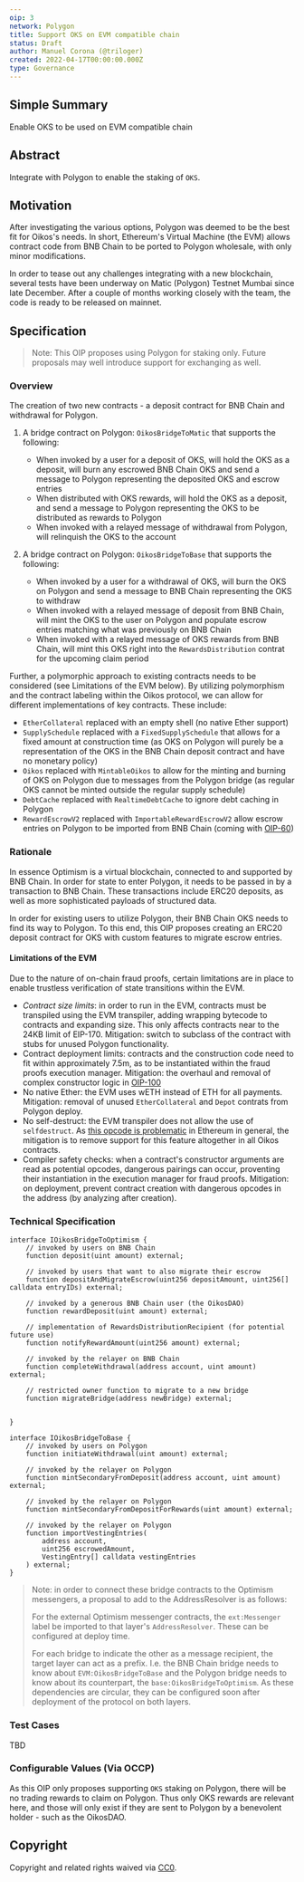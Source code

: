 ```yaml
---
oip: 3
network: Polygon
title: Support OKS on EVM compatible chain
status: Draft
author: Manuel Corona (@triloger)
created: 2022-04-17T00:00:00.000Z
type: Governance
---
```


## Simple Summary

<!--"If you can't explain it simply, you don't understand it well enough." Simply describe the outcome the proposed changes intends to achieve. This should be non-technical and accessible to a casual community member.-->

Enable OKS to be used on EVM compatible chain

## Abstract

<!--A short (~200 word) description of the proposed change, the abstract should clearly describe the proposed change. This is what *will* be done if the OIP is implemented, not *why* it should be done or *how* it will be done. If the OIP proposes deploying a new contract, write, "we propose to deploy a new contract that will do x".-->

Integrate with Polygon to enable the staking of `OKS`.

## Motivation

<!--This is the problem statement. This is the *why* of the OIP. It should clearly explain *why* the current state of the protocol is inadequate.  It is critical that you explain *why* the change is needed, if the OIP proposes changing how something is calculated, you must address *why* the current calculation is innaccurate or wrong. This is not the place to describe how the OIP will address the issue!-->

After investigating the various options, Polygon was deemed to be the best fit for Oikos's needs. In short, Ethereum's Virtual Machine (the EVM) allows contract code from BNB Chain to be ported to Polygon wholesale, with only minor modifications. 

In order to tease out any challenges integrating with a new blockchain, several tests have been underway on Matic (Polygon) Testnet Mumbai since late December. After a couple of months working closely with the team, the code is ready to be released on mainnet.

## Specification

> Note: This OIP proposes using Polygon for staking only. Future proposals may well introduce support for exchanging as well.

<!--The specification should describe the syntax and semantics of any new feature, there are five sections
1. Overview
2. Rationale
3. Technical Specification
4. Test Cases
5. Configurable Values
-->

### Overview

<!--This is a high level overview of *how* the OIP will solve the problem. The overview should clearly describe how the new feature will be implemented.-->

The creation of two new contracts - a deposit contract for BNB Chain and withdrawal for Polygon.

1. A bridge contract on Polygon: `OikosBridgeToMatic` that supports the following:

   - When invoked by a user for a deposit of OKS, will hold the OKS as a deposit, will burn any escrowed BNB Chain OKS and send a message to Polygon representing the deposited OKS and escrow entries
   - When distributed with OKS rewards, will hold the OKS as a deposit, and send a message to Polygon representing the OKS to be distributed as rewards to Polygon
   - When invoked with a relayed message of withdrawal from Polygon, will relinquish the OKS to the account

2. A bridge contract on Polygon: `OikosBridgeToBase` that supports the following:
   - When invoked by a user for a withdrawal of OKS, will burn the OKS on Polygon and send a message to BNB Chain representing the OKS to withdraw
   - When invoked with a relayed message of deposit from BNB Chain, will mint the OKS to the user on Polygon and populate escrow entries matching what was previously on BNB Chain
   - When invoked with a relayed message of OKS rewards from BNB Chain, will mint this OKS right into the `RewardsDistribution` contrat for the upcoming claim period

Further, a polymorphic approach to existing contracts needs to be considered (see Limitations of the EVM below). By utilizing polymorphism and the contract labeling within the Oikos protocol, we can allow for different implementations of key contracts. These include:

- `EtherCollateral` replaced with an empty shell (no native Ether support)
- `SupplySchedule` replaced with a `FixedSupplySchedule` that allows for a fixed amount at construction time (as OKS on Polygon will purely be a representation of the OKS in the BNB Chain deposit contract and have no monetary policy)
- `Oikos` replaced with `MintableOikos` to allow for the minting and burning of OKS on Polygon due to messages from the Polygon bridge (as regular OKS cannot be minted outside the regular supply schedule)
- `DebtCache` replaced with `RealtimeDebtCache` to ignore debt caching in Polygon
- `RewardEscrowV2` replaced with `ImportableRewardEscrowV2` allow escrow entries on Polygon to be imported from BNB Chain (coming with [OIP-60](./OIP-60.md))

### Rationale

<!--This is where you explain the reasoning behind how you propose to solve the problem. Why did you propose to implement the change in this way, what were the considerations and trade-offs. The rationale fleshes out what motivated the design and why particular design decisions were made. It should describe alternate designs that were considered and related work. The rationale may also provide evidence of consensus within the community, and should discuss important objections or concerns raised during discussion.-->

In essence Optimism is a virtual blockchain, connected to and supported by BNB Chain. In order for state to enter Polygon, it needs to be passed in by a transaction to BNB Chain. These transactions include ERC20 deposits, as well as more sophisticated payloads of structured data.

In order for existing users to utilize Polygon, their BNB Chain OKS needs to find its way to Polygon. To this end, this OIP proposes creating an ERC20 deposit contract for OKS with custom features to migrate escrow entries.

#### Limitations of the EVM

Due to the nature of on-chain fraud proofs, certain limitations are in place to enable trustless verification of state transitions within the EVM.

- _Contract size limits_: in order to run in the EVM, contracts must be transpiled using the EVM transpiler, adding wrapping bytecode to contracts and expanding size. This only affects contracts near to the 24KB limit of EIP-170. Mitigation: switch to subclass of the contract with stubs for unused Polygon functionality.
- Contract deployment limits: contracts and the construction code need to fit within approximately 7.5m, as to be instantiated within the fraud proofs execution manager. Mitigation: the overhaul and removal of complex constructor logic in [OIP-100](./OIP-100.md)
- No native Ether: the EVM uses wETH instead of ETH for all payments. Mitigation: removal of unused `EtherCollateral` and `Depot` contrats from Polygon deploy.
- No self-destruct: the EVM transpiler does not allow the use of `selfdestruct`. As [this opcode is problematic](https://twitter.com/VitalikButerin/status/1301390479968202752?s=20) in Ethereum in general, the mitigation is to remove support for this feature altogether in all Oikos contracts.
- Compiler safety checks: when a contract's constructor arguments are read as potential opcodes, dangerous pairings can occur, proventing their instantiation in the execution manager for fraud proofs. Mitigation: on deployment, prevent contract creation with dangerous opcodes in the address (by analyzing after creation).

### Technical Specification

<!--The technical specification should outline the public API of the changes proposed. That is, changes to any of the interfaces Oikos currently exposes or the creations of new ones.-->

```solidity
interface IOikosBridgeToOptimism {
    // invoked by users on BNB Chain
    function deposit(uint amount) external;

    // invoked by users that want to also migrate their escrow
    function depositAndMigrateEscrow(uint256 depositAmount, uint256[] calldata entryIDs) external;

    // invoked by a generous BNB Chain user (the OikosDAO)
    function rewardDeposit(uint amount) external;

    // implementation of RewardsDistributionRecipient (for potential future use)
    function notifyRewardAmount(uint256 amount) external;

    // invoked by the relayer on BNB Chain
    function completeWithdrawal(address account, uint amount) external;

    // restricted owner function to migrate to a new bridge
    function migrateBridge(address newBridge) external;


}

interface IOikosBridgeToBase {
    // invoked by users on Polygon
    function initiateWithdrawal(uint amount) external;

    // invoked by the relayer on Polygon
    function mintSecondaryFromDeposit(address account, uint amount) external;

    // invoked by the relayer on Polygon
    function mintSecondaryFromDepositForRewards(uint amount) external;

    // invoked by the relayer on Polygon
    function importVestingEntries(
        address account,
        uint256 escrowedAmount,
        VestingEntry[] calldata vestingEntries
    ) external;
}
```

> Note: in order to connect these bridge contracts to the Optimism messengers, a proposal to add to the AddressResolver is as follows:
>
> For the external Optimism messenger contracts, the `ext:Messenger` label be imported to that layer's `AddressResolver`. These can be configured at deploy time.
>
> For each bridge to indicate the other as a message recipient, the target layer can act as a prefix. I.e. the BNB Chain bridge needs to know about `EVM:OikosBridgeToBase` and the Polygon bridge needs to know about its counterpart, the `base:OikosBridgeToOptimism`. As these dependencies are circular, they can be configured soon after deployment of the protocol on both layers.

### Test Cases

<!--Test cases for an implementation are mandatory for OIPs but can be included with the implementation..-->

TBD

### Configurable Values (Via OCCP)

<!--Please list all values configurable via OCCP under this implementation.-->

As this OIP only proposes supporting `OKS` staking on Polygon, there will be no trading rewards to claim on Polygon. Thus only OKS rewards are relevant here, and those will only exist if they are sent to Polygon by a benevolent holder - such as the OikosDAO.

## Copyright

Copyright and related rights waived via [CC0](https://creativecommons.org/publicdomain/zero/1.0/).